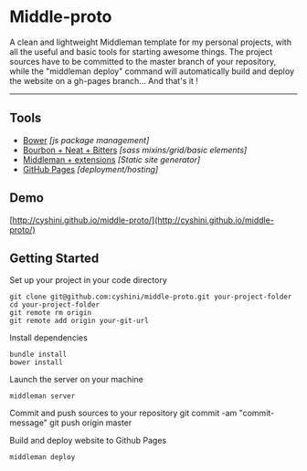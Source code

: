 # Middle-proto

A clean and lightweight Middleman template for my personal projects, with all the useful and basic tools for starting awesome things. The project sources have to be committed to the master branch of your repository, while the "middleman deploy" command will automatically build and deploy the website on a gh-pages branch... And that's it !

- - -

## Tools

- [Bower](http://bower.io) *[js package management]*
- [Bourbon + Neat + Bitters](http://bourbon.io/) *[sass mixins/grid/basic elements]*
- [Middleman + extensions](https://middlemanapp.com/) *[Static site generator]*
- [GitHub Pages](http://pages.github.com) *[deployment/hosting]*

## Demo
[http://cyshini.github.io/middle-proto/](http://cyshini.github.io/middle-proto/)

## Getting Started

Set up your project in your code directory

    git clone git@github.com:cyshini/middle-proto.git your-project-folder
    cd your-project-folder
    git remote rm origin
    git remote add origin your-git-url


Install dependencies

    bundle install
    bower install

Launch the server on your machine

    middleman server

Commit and push sources to your repository
    git commit -am "commit-message"
    git push origin master

Build and deploy website to Github Pages

    middleman deploy
